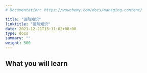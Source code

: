 ```yaml
---
# Documentation: https://wowchemy.com/docs/managing-content/

title: "进阶知识"
linktitle: "进阶知识"
date: 2021-12-21T15:11:02+08:00
type: docs
summary: ""
weight: 500
---
```


<!--more-->

## What you will learn

